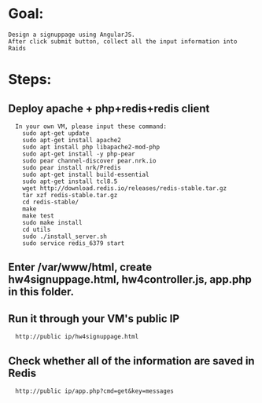 # Goal:
    Design a signuppage using AngularJS. 
    After click submit button, collect all the input information into Raids
# Steps:
## Deploy apache + php+redis+redis client 
      In your own VM, please input these command: 
        sudo apt-get update
        sudo apt-get install apache2
        sudo apt install php libapache2-mod-php
        sudo apt-get install -y php-pear
        sudo pear channel-discover pear.nrk.io
        sudo pear install nrk/Predis
        sudo apt-get install build-essential
        sudo apt-get install tcl8.5
        wget http://download.redis.io/releases/redis-stable.tar.gz
        tar xzf redis-stable.tar.gz
        cd redis-stable/
        make
        make test
        sudo make install
        cd utils
        sudo ./install_server.sh
        sudo service redis_6379 start
## Enter /var/www/html, create hw4signuppage.html, hw4controller.js, app.php in this folder.
  
## Run it through your VM's public IP
      http://public ip/hw4signuppage.html
## Check whether all of the information are saved in Redis
      http://public ip/app.php?cmd=get&key=messages
      
